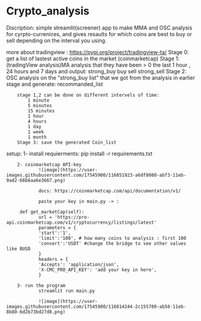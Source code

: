 # Crypto_analysis
Discription:
simple streamlit(screener) app to make MMA and OSC analysis for cyrpto-currenices, and gives resaults for which coins are best to buy or sell depending on the interval you using.

more about tradingview : https://pypi.org/project/tradingview-ta/
        Stage 0: get a list of lastest active coins in the market (coinmarketcap)
        Stage 1: (tradingView analysis)MA analysis that they have been > 0 the last 1 hour , 24 hours and 7 days and output:
            strong_buy
            buy
            sell
            strong_sell
        Stage 2: OSC analysis on the "strong_buy list" that we got from the analysis in earlier stage and generate: 
            recommanded_list
        
        stage 1,2 can be done on different intervels of time:
            1 minute
            5 minutes
            15 minutes
            1 hour
            4 hours
            1 day
            1 week
            1 month
        Stage 3: save the generated Coin_list

setup:
        1- install requierments:
                pip install -r requirements.txt

        2- coinmarketcap API-key
                ![image](https://user-images.githubusercontent.com/17545900/116851923-a6df8080-abf3-11eb-9ad2-66b6aa6e3667.png)

                docs: https://coinmarketcap.com/api/documentation/v1/

                paste your key in main.py -> :

         def get_marketCap(self):
                url = 'https://pro-api.coinmarketcap.com/v1/cryptocurrency/listings/latest'
                parameters = {
                'start':'1',
                'limit':'100', # how many coins to analysis : first 100
                'convert':'USDT' #change the bridge to see other values like BUSD
                }
                headers = {
                'Accepts': 'application/json',
                'X-CMC_PRO_API_KEY': 'add your key in here',   
                }

        3- run the program
                streamlit run main.py

                ![image](https://user-images.githubusercontent.com/17545900/116814244-2c155780-ab58-11eb-8b80-6d2b73bd27d8.png)
